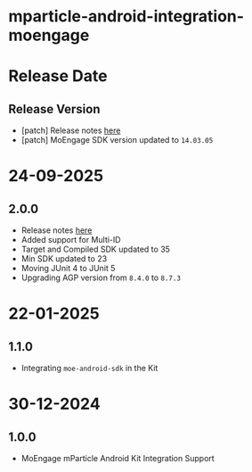 # mparticle-android-integration-moengage
# Release Date

## Release Version

- [patch] Release notes [here](https://developers.moengage.com/hc/en-us/articles/4403896795540-Changelog#h_01K4MM0WWXBEB7DNBR89A6C09R)
- [patch] MoEngage SDK version updated to `14.03.05`


# 24-09-2025

## 2.0.0
- Release notes [here](https://developers.moengage.com/hc/en-us/articles/4403896795540-Changelog#h_01K4MM0WWXBEB7DNBR89A6C09R)
- Added support for Multi-ID
- Target and Compiled SDK updated to 35
- Min SDK updated to 23
- Moving JUnit 4 to JUnit 5
- Upgrading AGP version from `8.4.0` to `8.7.3`

# 22-01-2025

## 1.1.0

- Integrating `moe-android-sdk` in the Kit

# 30-12-2024

## 1.0.0
- MoEngage mParticle Android Kit Integration Support